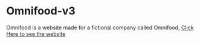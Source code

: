 # Omnifood-v3

Omnifood is a website made for a fictional company called Omnifood, [Click Here to see the website](https://c0smlc.github.io/Omnifood-v3/)
